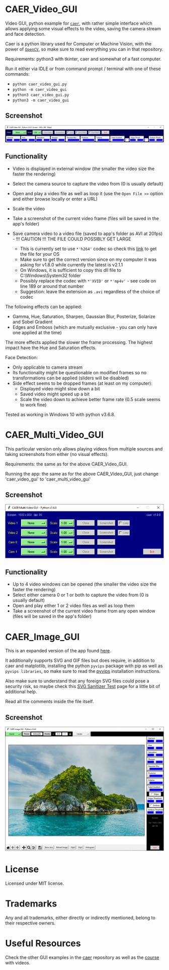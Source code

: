 # CAER_Video_GUI
Video GUI, python example for [`caer`](https://github.com/jasmcaus/caer), with rather simple interface which allows applying some visual effects to the video, saving the camera stream and face detection.

Caer is a python library used for Computer or Machine Vision, with the power of [`OpenCV`](https://opencv.org/), so make sure to read everything you can in that repository.

Requirements: python3 with tkinter, caer and somewhat of a fast computer.

Run it either via IDLE or from command prompt / terminal with one of these commands:
- `python caer_video_gui.py`
- `python -m caer_video_gui`
- `python3 caer_video_gui.py`
- `python3 -m caer_video_gui`

## Screenshot

![Start Page](screenshots/Caer%20Video%20GUI.png?raw=true)

## Functionality
- Video is displayed in external window (the smaller the video size the faster the rendering)
- Select the camera source to capture the video from (0 is usually default)
- Open and play a video file as well as loop it (use the `Open File >>` option and either browse locally or enter a URL)
- Scale the video
- Take a screenshot of the current video frame (files will be saved in the app's folder)

- Save camera video to a video file (saved to app's folder as AVI at 20fps) - !!! CAUTION !!! THE FILE COULD POSSIBLY GET LARGE
  - This is currently set to use `*'h264'` codec so check this [link](https://github.com/cisco/openh264/releases) to get the file for your OS
  - Make sure to get the correct version since on my computer it was asking for v1.8.0 while currently the latest is v2.1.1
  - On Windows, it is sufficient to copy this dll file to C:\Windows\System32 folder
  - Possibly replace the codec with `*'XVID'` or `*'mp4v'` - see code on line 189 or around that number
  - Suggestion: leave the extension as `.avi` regardless of the choice of codec

The following effects can be applied:
- Gamma, Hue, Saturation, Sharpen, Gaussian Blur, Posterize, Solarize and Sobel Gradient
- Edges and Emboss (which are mutually exclusive - you can only have one applied at the time)

The more effects applied the slower the frame processing. The highest impact have the Hue and Saturation effects.

Face Detection:
- Only applicable to camera stream
- Its functionality might be questionable on modified frames so no transformations can be applied (sliders will be disabled)
- Side effect seems to be dropped frames (at least on my computer):
  - Displayed video might slow down a bit
  - Saved video might speed up a bit
  - Scale the video down to achieve better frame rate (0.5 scale seems to work fine)

Tested as working in Windows 10 with python v3.6.8.

# CAER_Multi_Video_GUI
This particular version only allows playing videos from multiple sources and taking screenshots from either (no visual effects).

Requirements: the same as for the above CAER_Video_GUI.

Running the app: the same as for the above CAER_Video_GUI, just change 'caer_video_gui' to 'caer_multi_video_gui'

## Screenshot

![Start Page](screenshots/Caer%20Multi%20Video%20GUI.png?raw=true)

## Functionality
- Up to 4 video windows can be opened (the smaller the video size the faster the rendering)
- Select either camera 0 or 1 or both to capture the video from (0 is usually default)
- Open and play either 1 or 2 video files as well as loop them
- Take a screenshot of the current video frame from any open window (files will be saved in the app's folder)

# CAER_Image_GUI
This is an expanded version of the app found [here](https://github.com/jasmcaus/caer/blob/master/examples/GUI/caer_gui.py).

It additionally supports SVG and GIF files but does require, in addition to caer and matplotlib, installing the python `pyvips` package with pip as well as `pyvips libraries`, so make sure to read the [pyvips](https://libvips.github.io/libvips/install.html) installation instructions.

Also make sure to understand that any foreign SVG files could pose a security risk, so maybe check this [SVG Sanitizer Test](http://svg.enshrined.co.uk/) page for a little bit of additional help.

Read all the comments inside the file itself.

## Screenshot

![Start Page](screenshots/Caer%20Image%20GUI.png?raw=true)

# License
Licensed under MIT license.

# Trademarks
Any and all trademarks, either directly or indirectly mentioned, belong to their respective owners.

# Useful Resources
Check the other GUI examples in the [caer](https://github.com/jasmcaus/caer/tree/master/examples/GUI) repository as well as the [course](https://github.com/jasmcaus/opencv-course) with videos.
